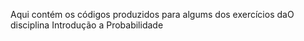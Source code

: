 Aqui contém os códigos produzidos para algums dos exercícios daO disciplina
Introdução a Probabilidade
